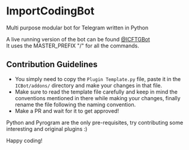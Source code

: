 # ImportCodingBot
Multi purpose modular bot for Telegram written in Python

A live running version of the bot can be found [@ICFTGBot](http://t.me/ICFTGBot)  
It uses the MASTER_PREFIX "/" for all the commands.

## Contribution Guidelines
- You simply need to copy the `Plugin Template.py` file, paste it in the `ICBot/addons/` directory and make your changes in that file. 
- Make sure to read the template file carefully and keep in mind the conventions mentioned in there while making your changes, finally rename the file following the naming convention.
- Make a PR and wait for it to get approved!

Python and Pyrogram are the only pre-requisites, try contributing some interesting and original plugins :)

Happy coding!

